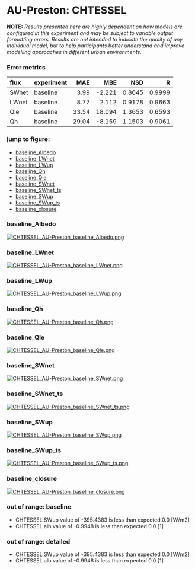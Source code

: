 # AU-Preston: CHTESSEL

**NOTE:** *Results presented here are highly dependent on how models are configured in this experiment and may be subject to variable output formatting errors. Results are not intended to indicate the quality of any individual model, but to help participants better understand and improve modelling approaches in different urban environments.*

### Error metrics

| flux   | experiment   |   MAE |    MBE |    NSD |      R |
|:-------|:-------------|------:|-------:|-------:|-------:|
| SWnet  | baseline     |  3.99 | -2.221 | 0.8645 | 0.9999 |
| LWnet  | baseline     |  8.77 |  2.112 | 0.9178 | 0.9663 |
| Qle    | baseline     | 33.54 | 18.094 | 1.3653 | 0.6593 |
| Qh     | baseline     | 29.04 | -8.159 | 1.1503 | 0.9061 |

### jump to figure:
 - [baseline_Albedo](#baseline_albedo)
 - [baseline_LWnet](#baseline_lwnet)
 - [baseline_LWup](#baseline_lwup)
 - [baseline_Qh](#baseline_qh)
 - [baseline_Qle](#baseline_qle)
 - [baseline_SWnet](#baseline_swnet)
 - [baseline_SWnet_ts](#baseline_swnet_ts)
 - [baseline_SWup](#baseline_swup)
 - [baseline_SWup_ts](#baseline_swup_ts)
 - [baseline_closure](#baseline_closure)

### <a name="baseline_albedo"></a>baseline_Albedo
[![CHTESSEL_AU-Preston_baseline_Albedo.png](CHTESSEL_AU-Preston_baseline_Albedo.png)](CHTESSEL_AU-Preston_baseline_Albedo.png)

### <a name="baseline_lwnet"></a>baseline_LWnet
[![CHTESSEL_AU-Preston_baseline_LWnet.png](CHTESSEL_AU-Preston_baseline_LWnet.png)](CHTESSEL_AU-Preston_baseline_LWnet.png)

### <a name="baseline_lwup"></a>baseline_LWup
[![CHTESSEL_AU-Preston_baseline_LWup.png](CHTESSEL_AU-Preston_baseline_LWup.png)](CHTESSEL_AU-Preston_baseline_LWup.png)

### <a name="baseline_qh"></a>baseline_Qh
[![CHTESSEL_AU-Preston_baseline_Qh.png](CHTESSEL_AU-Preston_baseline_Qh.png)](CHTESSEL_AU-Preston_baseline_Qh.png)

### <a name="baseline_qle"></a>baseline_Qle
[![CHTESSEL_AU-Preston_baseline_Qle.png](CHTESSEL_AU-Preston_baseline_Qle.png)](CHTESSEL_AU-Preston_baseline_Qle.png)

### <a name="baseline_swnet"></a>baseline_SWnet
[![CHTESSEL_AU-Preston_baseline_SWnet.png](CHTESSEL_AU-Preston_baseline_SWnet.png)](CHTESSEL_AU-Preston_baseline_SWnet.png)

### <a name="baseline_swnet_ts"></a>baseline_SWnet_ts
[![CHTESSEL_AU-Preston_baseline_SWnet_ts.png](CHTESSEL_AU-Preston_baseline_SWnet_ts.png)](CHTESSEL_AU-Preston_baseline_SWnet_ts.png)

### <a name="baseline_swup"></a>baseline_SWup
[![CHTESSEL_AU-Preston_baseline_SWup.png](CHTESSEL_AU-Preston_baseline_SWup.png)](CHTESSEL_AU-Preston_baseline_SWup.png)

### <a name="baseline_swup_ts"></a>baseline_SWup_ts
[![CHTESSEL_AU-Preston_baseline_SWup_ts.png](CHTESSEL_AU-Preston_baseline_SWup_ts.png)](CHTESSEL_AU-Preston_baseline_SWup_ts.png)

### <a name="baseline_closure"></a>baseline_closure
[![CHTESSEL_AU-Preston_baseline_closure.png](CHTESSEL_AU-Preston_baseline_closure.png)](CHTESSEL_AU-Preston_baseline_closure.png)

### out of range: baseline

 - CHTESSEL SWup value of -395.4383 is less than expected 0.0 [W/m2]
 - CHTESSEL alb value of -0.9948 is less than expected 0.0 [1]

### out of range: detailed

 - CHTESSEL SWup value of -395.4383 is less than expected 0.0 [W/m2]
 - CHTESSEL alb value of -0.9948 is less than expected 0.0 [1]

